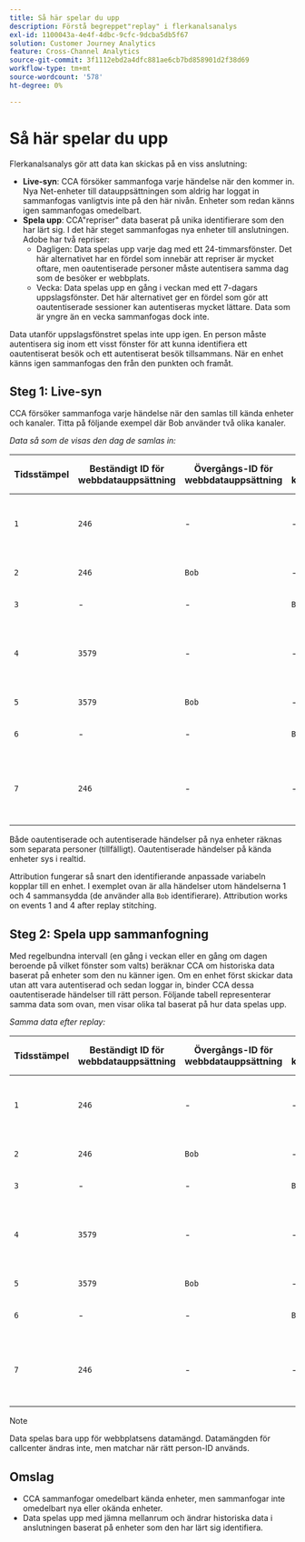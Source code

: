 ```yaml
---
title: Så här spelar du upp
description: Förstå begreppet"replay" i flerkanalsanalys
exl-id: 1100043a-4e4f-4dbc-9cfc-9dcba5db5f67
solution: Customer Journey Analytics
feature: Cross-Channel Analytics
source-git-commit: 3f1112ebd2a4dfc881ae6cb7bd858901d2f38d69
workflow-type: tm+mt
source-wordcount: '578'
ht-degree: 0%

---
```


# Så här spelar du upp

Flerkanalsanalys gör att data kan skickas på en viss anslutning:

* **Live-syn**: CCA försöker sammanfoga varje händelse när den kommer in. Nya Net-enheter till datauppsättningen som aldrig har loggat in sammanfogas vanligtvis inte på den här nivån. Enheter som redan känns igen sammanfogas omedelbart.
* **Spela upp**: CCA&quot;repriser&quot; data baserat på unika identifierare som den har lärt sig. I det här steget sammanfogas nya enheter till anslutningen. Adobe har två repriser:
   * Dagligen: Data spelas upp varje dag med ett 24-timmarsfönster. Det här alternativet har en fördel som innebär att repriser är mycket oftare, men oautentiserade personer måste autentisera samma dag som de besöker er webbplats.
   * Vecka: Data spelas upp en gång i veckan med ett 7-dagars uppslagsfönster. Det här alternativet ger en fördel som gör att oautentiserade sessioner kan autentiseras mycket lättare. Data som är yngre än en vecka sammanfogas dock inte.

Data utanför uppslagsfönstret spelas inte upp igen. En person måste autentisera sig inom ett visst fönster för att kunna identifiera ett oautentiserat besök och ett autentiserat besök tillsammans. När en enhet känns igen sammanfogas den från den punkten och framåt.

## Steg 1: Live-syn

CCA försöker sammanfoga varje händelse när den samlas till kända enheter och kanaler. Titta på följande exempel där Bob använder två olika kanaler.

*Data så som de visas den dag de samlas in:*

| Tidsstämpel | Beständigt ID för webbdatauppsättning | Övergångs-ID för webbdatauppsättning | ID för kundtjänstperson | Använt person-ID | Förklaring av händelsen | Personmått (kumulativt) |
| --- | --- | --- | --- | --- | --- | --- |
| `1` | `246` | - | - | `246` | Bob besöker din webbplats på sin dator, oautentiserad | `1` (246) |
| `2` | `246` | `Bob` | - | `Bob` | Bob loggar in på skrivbordet | `2` (246 och Bob) |
| `3` | - | - | `Bob` | `Bob` | Bob ringer kundtjänst | `2` (246 och Bob) |
| `4` | `3579` | - | - | `3579` | Bob kommer åt din webbplats på sin mobila enhet, oautentiserad | `3` (246, Bob och 3579) |
| `5` | `3579` | `Bob` | - | `Bob` | Bob loggar in via mobilen | `3` (246, Bob och 3579) |
| `6` | - | - | `Bob` | `Bob` | Bob ringer kundtjänst igen | `3` (246, Bob och 3579) |
| `7` | `246` | - | - | `Bob` | Bob besöker din webbplats på sin dator igen, oautentiserad | `3` (246, Bob och 3579) |

Både oautentiserade och autentiserade händelser på nya enheter räknas som separata personer (tillfälligt). Oautentiserade händelser på kända enheter sys i realtid.

Attribution fungerar så snart den identifierande anpassade variabeln kopplar till en enhet. I exemplet ovan är alla händelser utom händelserna 1 och 4 sammansydda (de använder alla `Bob` identifierare). Attribution works on events 1 and 4 after replay stitching.

## Steg 2: Spela upp sammanfogning

Med regelbundna intervall (en gång i veckan eller en gång om dagen beroende på vilket fönster som valts) beräknar CCA om historiska data baserat på enheter som den nu känner igen. Om en enhet först skickar data utan att vara autentiserad och sedan loggar in, binder CCA dessa oautentiserade händelser till rätt person. Följande tabell representerar samma data som ovan, men visar olika tal baserat på hur data spelas upp.

*Samma data efter replay:*

| Tidsstämpel | Beständigt ID för webbdatauppsättning | Övergångs-ID för webbdatauppsättning | ID för kundtjänstperson | Använt person-ID | Förklaring av händelsen | Personmått (kumulativt) |
| --- | --- | --- | --- | --- | --- | --- |
| `1` | `246` | - | - | `Bob` | Bob besöker din webbplats på sin dator, oautentiserad | `1` (Bob) |
| `2` | `246` | `Bob` | - | `Bob` | Bob loggar in på skrivbordet | `1` (Bob) |
| `3` | - | - | `Bob` | `Bob` | Bob ringer kundtjänst | `1` (Bob) |
| `4` | `3579` | - | - | `Bob` | Bob kommer åt din webbplats på sin mobila enhet, oautentiserad | `1` (Bob) |
| `5` | `3579` | `Bob` | - | `Bob` | Bob loggar in via mobilen | `1` (Bob) |
| `6` | - | - | `Bob` | `Bob` | Bob ringer kundtjänst igen | `1` (Bob) |
| `7` | `246` | - | - | `Bob` | Bob besöker din webbplats på sin dator igen, oautentiserad | `1` (Bob) |

>[!NOTE]
>
>Data spelas bara upp för webbplatsens datamängd. Datamängden för callcenter ändras inte, men matchar när rätt person-ID används.

## Omslag

* CCA sammanfogar omedelbart kända enheter, men sammanfogar inte omedelbart nya eller okända enheter.
* Data spelas upp med jämna mellanrum och ändrar historiska data i anslutningen baserat på enheter som den har lärt sig identifiera.
